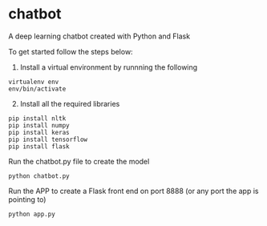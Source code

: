 # chatbot
A deep learning chatbot created with Python and Flask

To get started follow the steps below:

1. Install a virtual environment by runnning the following
```
virtualenv env
env/bin/activate
```

2. Install all the required libraries 
```
pip install nltk
pip install numpy
pip install keras
pip install tensorflow
pip install flask
```

Run the chatbot.py file to create the model
```
python chatbot.py
```

Run the APP to create a Flask front end on port 8888 (or any port the app is pointing to)
```
python app.py
```

